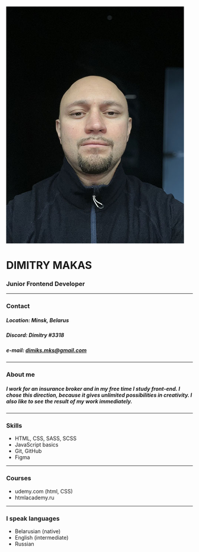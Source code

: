 ![photo](./IMG_1505.jpg)
# **DIMITRY MAKAS**
### **Junior Frontend Developer**
---


### Contact
##### Location: Minsk, Belarus
##### Discord: Dimitry #3318
##### e-mail: dimiks.mks@gmail.com
---


### About me
##### I work for an insurance broker and in my free time I study front-end. I chose this direction, because it gives unlimited possibilities in creativity. I also like to see the result of my work immediately.
---

### Skills

* HTML, CSS, SASS, SCSS
* JavaScript basics
* Git, GitHub
* Figma
---

### Courses

* udemy.com (html, CSS)
* htmlacademy.ru
---
### I speak languages

* Belarusian (native)
* English (intermediate)
* Russian 






